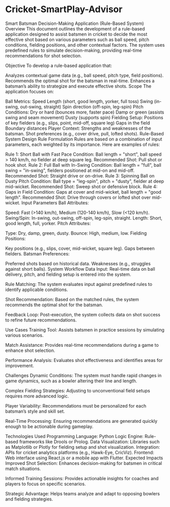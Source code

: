 # Cricket-SmartPlay-Advisor
Smart Batsman Decision-Making Application (Rule-Based System)
Overview
This document outlines the development of a rule-based application designed to assist batsmen in cricket to decide the most effective shot based on various parameters such as ball speed, pitch conditions, fielding positions, and other contextual factors. The system uses predefined rules to simulate decision-making, providing real-time recommendations for shot selection.

Objective
To develop a rule-based application that:

Analyzes contextual game data (e.g., ball speed, pitch type, field positions).
Recommends the optimal shot for the batsman in real-time.
Enhances a batsman’s ability to strategize and execute effective shots.
Scope
The application focuses on:

Ball Metrics:
Speed
Length (short, good length, yorker, full toss)
Swing (in-swing, out-swing, straight)
Spin direction (off-spin, leg-spin)
Pitch Conditions:
Dry or hard (bounces more, faster pace)
Damp or green (assists swing and seam movement)
Dusty (supports spin)
Fielding Setup:
Positions of key fielders (e.g., slips, point, mid-off, square leg)
Gaps in the field
Boundary distances
Player Context:
Strengths and weaknesses of the batsman.
Shot preferences (e.g., cover drive, pull, lofted shots).
Rule-Based System Design
Rule Formulation
Rules are based on a combination of input parameters, each weighted by its importance. Here are examples of rules:

Rule 1: Short Ball with Fast Pace
Condition: Ball length = "short", ball speed > 140 km/h, no fielder at deep square leg.
Recommended Shot: Pull shot or hook shot.
Rule 2: Full Ball with In-Swing
Condition: Ball length = "full", ball swing = "in-swing", fielders positioned at mid-on and mid-off.
Recommended Shot: Straight drive or on-drive.
Rule 3: Spinning Ball on Dusty Pitch
Condition: Ball type = "leg-spin", pitch = "dusty", fielder at deep mid-wicket.
Recommended Shot: Sweep shot or defensive block.
Rule 4: Gaps in Field
Condition: Gaps at cover and mid-wicket, ball length = "good length".
Recommended Shot: Drive through covers or lofted shot over mid-wicket.
Input Parameters
Ball Attributes:

Speed: Fast (>140 km/h), Medium (120-140 km/h), Slow (<120 km/h).
Swing/Spin: In-swing, out-swing, off-spin, leg-spin, straight.
Length: Short, good length, full, yorker.
Pitch Attributes:

Type: Dry, damp, green, dusty.
Bounce: High, medium, low.
Fielding Positions:

Key positions (e.g., slips, cover, mid-wicket, square leg).
Gaps between fielders.
Batsman Preferences:

Preferred shots based on historical data.
Weaknesses (e.g., struggles against short balls).
System Workflow
Data Input:
Real-time data on ball delivery, pitch, and fielding setup is entered into the system.

Rule Matching:
The system evaluates input against predefined rules to identify applicable conditions.

Shot Recommendation:
Based on the matched rules, the system recommends the optimal shot for the batsman.

Feedback Loop:
Post-execution, the system collects data on shot success to refine future recommendations.

Use Cases
Training Tool:
Assists batsmen in practice sessions by simulating various scenarios.

Match Assistance:
Provides real-time recommendations during a game to enhance shot selection.

Performance Analysis:
Evaluates shot effectiveness and identifies areas for improvement.

Challenges
Dynamic Conditions:
The system must handle rapid changes in game dynamics, such as a bowler altering their line and length.

Complex Fielding Strategies:
Adjusting to unconventional field setups requires more advanced logic.

Player Variability:
Recommendations must be personalized for each batsman’s style and skill set.

Real-Time Processing:
Ensuring recommendations are generated quickly enough to be actionable during gameplay.

Technologies Used
Programming Language: Python
Logic Engine: Rule-based frameworks like Drools or Prolog.
Data Visualization: Libraries such as Matplotlib or Plotly for fielding setup and shot visualization.
Integration: APIs for cricket analytics platforms (e.g., Hawk-Eye, CricViz).
Frontend: Web interface using React.js or a mobile app with Flutter.
Expected Impacts
Improved Shot Selection:
Enhances decision-making for batsmen in critical match situations.

Informed Training Sessions:
Provides actionable insights for coaches and players to focus on specific scenarios.

Strategic Advantage:
Helps teams analyze and adapt to opposing bowlers and fielding strategies.
